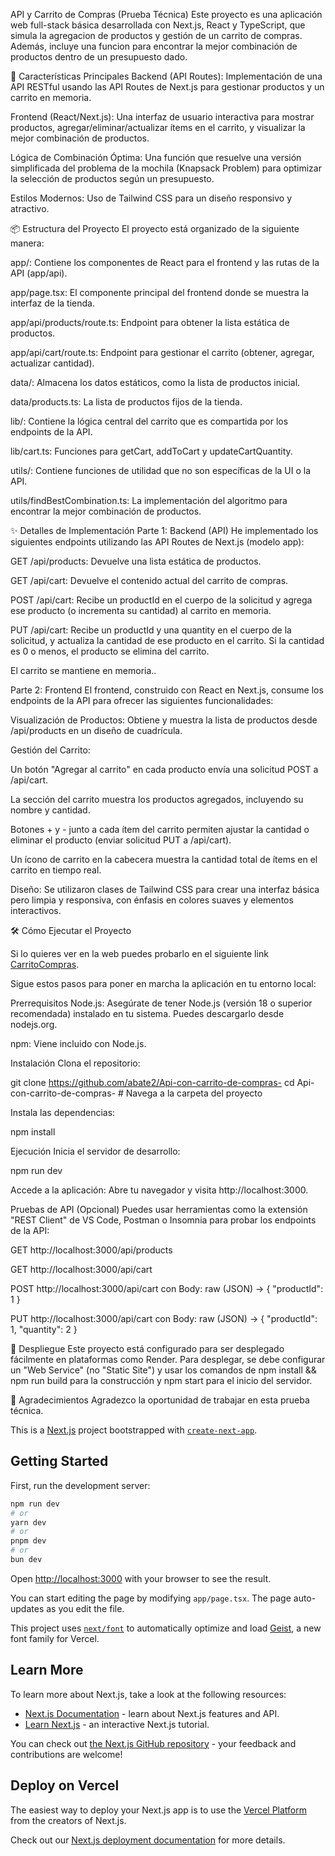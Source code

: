 API y Carrito de Compras (Prueba Técnica)
Este proyecto es una aplicación web full-stack básica desarrollada con Next.js, React y TypeScript, que simula la  agregacion de  productos y gestión de un carrito de compras. Además, incluye una funcion  para encontrar la mejor combinación de productos dentro de un presupuesto dado.

🚀 Características Principales
Backend (API Routes): Implementación de una API RESTful usando las API Routes de Next.js para gestionar productos y un carrito en memoria.

Frontend (React/Next.js): Una interfaz de usuario interactiva para mostrar productos, agregar/eliminar/actualizar ítems en el carrito, y visualizar la mejor combinación de productos.

Lógica de Combinación Óptima: Una función que resuelve una versión simplificada del problema de la mochila (Knapsack Problem) para optimizar la selección de productos según un presupuesto.

Estilos Modernos: Uso de Tailwind CSS para un diseño responsivo y atractivo.

📦 Estructura del Proyecto
El proyecto está organizado de la siguiente manera:

app/: Contiene los componentes de React para el frontend y las rutas de la API (app/api).

app/page.tsx: El componente principal del frontend donde se muestra la interfaz de la tienda.

app/api/products/route.ts: Endpoint para obtener la lista estática de productos.

app/api/cart/route.ts: Endpoint para gestionar el carrito (obtener, agregar, actualizar cantidad).

data/: Almacena los datos estáticos, como la lista de productos inicial.

data/products.ts: La lista de productos fijos de la tienda.

lib/: Contiene la lógica central del carrito que es compartida por los endpoints de la API.

lib/cart.ts: Funciones para getCart, addToCart y updateCartQuantity.

utils/: Contiene funciones de utilidad que no son específicas de la UI o la API.

utils/findBestCombination.ts: La implementación del algoritmo para encontrar la mejor combinación de productos.

✨ Detalles de Implementación
Parte 1: Backend (API)
He implementado los siguientes endpoints utilizando las API Routes de Next.js (modelo app):

GET /api/products: Devuelve una lista estática de productos.

GET /api/cart: Devuelve el contenido actual del carrito de compras.

POST /api/cart: Recibe un productId en el cuerpo de la solicitud y agrega ese producto (o incrementa su cantidad) al carrito en memoria.

PUT /api/cart: Recibe un productId y una quantity en el cuerpo de la solicitud, y actualiza la cantidad de ese producto en el carrito. Si la cantidad es 0 o menos, el producto se elimina del carrito.

 El carrito se mantiene en memoria..

Parte 2: Frontend
El frontend, construido con React en Next.js, consume los endpoints de la API para ofrecer las siguientes funcionalidades:

Visualización de Productos: Obtiene y muestra la lista de productos desde /api/products en un diseño de cuadrícula.

Gestión del Carrito:

Un botón "Agregar al carrito" en cada producto envía una solicitud POST a /api/cart.

La sección del carrito muestra los productos agregados, incluyendo su nombre y cantidad.

Botones + y - junto a cada ítem del carrito permiten ajustar la cantidad o eliminar el producto (enviar solicitud PUT a /api/cart).

Un ícono de carrito en la cabecera muestra la cantidad total de ítems en el carrito en tiempo real.

Diseño: Se utilizaron clases de Tailwind CSS para crear una interfaz básica pero limpia y responsiva, con énfasis en colores suaves y elementos interactivos.

🛠️ Cómo Ejecutar el Proyecto


Si lo quieres ver  en la  web puedes  probarlo en el siguiente link [CarritoCompras](https://api-con-carrito-de-compras.onrender.com).

Sigue estos pasos para poner en marcha la aplicación en tu entorno local:

Prerrequisitos
Node.js: Asegúrate de tener Node.js (versión 18 o superior recomendada) instalado en tu sistema. Puedes descargarlo desde nodejs.org.

npm: Viene incluido con Node.js.

Instalación
Clona el repositorio:

git clone https://github.com/abate2/Api-con-carrito-de-compras-
cd Api-con-carrito-de-compras- # Navega a la carpeta del proyecto

Instala las dependencias:

npm install

Ejecución
Inicia el servidor de desarrollo:

npm run dev

Accede a la aplicación: Abre tu navegador y visita http://localhost:3000.

Pruebas de API (Opcional)
Puedes usar herramientas como la extensión "REST Client" de VS Code, Postman o Insomnia para probar los endpoints de la API:

GET http://localhost:3000/api/products

GET http://localhost:3000/api/cart

POST http://localhost:3000/api/cart con Body: raw (JSON) -> { "productId": 1 }

PUT http://localhost:3000/api/cart con Body: raw (JSON) -> { "productId": 1, "quantity": 2 }

🚀 Despliegue
Este proyecto está configurado para ser desplegado fácilmente en plataformas como Render. Para desplegar, se debe configurar un "Web Service" (no "Static Site") y usar los comandos de npm install && npm run build para la construcción y npm start para el inicio del servidor.

🙏 Agradecimientos
Agradezco la oportunidad de trabajar en esta prueba técnica.

This is a [Next.js](https://nextjs.org) project bootstrapped with [`create-next-app`](https://nextjs.org/docs/app/api-reference/cli/create-next-app).

## Getting Started

First, run the development server:

```bash
npm run dev
# or
yarn dev
# or
pnpm dev
# or
bun dev
```

Open [http://localhost:3000](http://localhost:3000) with your browser to see the result.

You can start editing the page by modifying `app/page.tsx`. The page auto-updates as you edit the file.

This project uses [`next/font`](https://nextjs.org/docs/app/building-your-application/optimizing/fonts) to automatically optimize and load [Geist](https://vercel.com/font), a new font family for Vercel.

## Learn More

To learn more about Next.js, take a look at the following resources:

- [Next.js Documentation](https://nextjs.org/docs) - learn about Next.js features and API.
- [Learn Next.js](https://nextjs.org/learn) - an interactive Next.js tutorial.

You can check out [the Next.js GitHub repository](https://github.com/vercel/next.js) - your feedback and contributions are welcome!

## Deploy on Vercel

The easiest way to deploy your Next.js app is to use the [Vercel Platform](https://vercel.com/new?utm_medium=default-template&filter=next.js&utm_source=create-next-app&utm_campaign=create-next-app-readme) from the creators of Next.js.

Check out our [Next.js deployment documentation](https://nextjs.org/docs/app/building-your-application/deploying) for more details.
